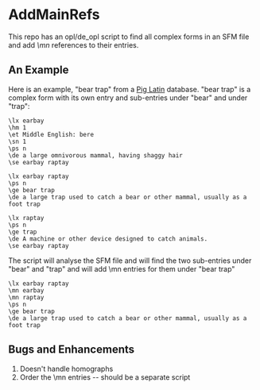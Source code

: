 # AddMainRefs
This repo has an opl/de_opl script to find all complex forms in an SFM file and add *\\mn* references to their entries.

## An Example

Here is an example, "bear trap" from a [Pig Latin](https://en.wikipedia.org/wiki/Pig_Latin) database. "bear trap" is a complex form with its own entry and sub-entries under "bear" and under "trap":

````SFM
\lx earbay
\hm 1
\et Middle English: bere
\sn 1
\ps n
\de a large omnivorous mammal, having shaggy hair
\se earbay raptay

\lx earbay raptay
\ps n
\ge bear trap
\de a large trap used to catch a bear or other mammal, usually as a foot trap

\lx raptay
\ps n
\ge trap
\de A machine or other device designed to catch animals.
\se earbay raptay
````

The script will analyse the SFM file and will find the two sub-entries under "bear" and "trap" and will add \mn entries for them under "bear trap"

````SFM
\lx earbay raptay
\mn earbay
\mn raptay
\ps n
\ge bear trap
\de a large trap used to catch a bear or other mammal, usually as a foot trap
````

## Bugs and Enhancements

1. Doesn't handle homographs
2. Order the \mn entries -- should be a separate script
